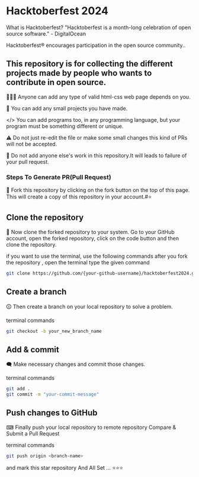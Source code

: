 # **Hacktoberfest 2024**

What is Hacktoberfest?
"Hacktoberfest is a month-long celebration of open source software." - DigitalOcean

Hacktoberfest® encourages participation in the open source community..



## This repository is for collecting the different projects made by people who wants to contribute in open source.

🧑🏽‍💻 Anyone can add any type of valid html-css web page depends on you.

📃 You can add any small projects you have made.

</> You can add programs too, in any programming language, but your program must be something different or unique.

⚠️ Do not just re-edit the file or make some small changes this kind of PRs will not be accepted.

🔴 Do not add anyone else's work in this repository.It will leads to failure of your pull request.

### **Steps To Generate PR(Pull Request)**  
🚨 Fork this repository by clicking on the fork button on the top of this page. This will create a copy of this repository in your account.#⭐
## Clone the repository

📂 Now clone the forked repository to your system. Go to your GitHub account, open the forked repository, click on the code button and then clone the repository.

if you want to use the terminal, use the following commands after you fork the repository , open the terminal type the given command

```bash
git clone https://github.com/{your-github-username}/hacktoberfest2024.git
```

## Create a branch

🛈 Then create a branch on your local repository to solve a problem.

terminal commands

```bash 
git checkout -b your_new_branch_name 
```

## Add & commit
🗨 Make necessary changes and commit those changes.

terminal commands

```bash
git add .
git commit -m "your-commit-message"
```
## Push changes to GitHub
⌨ Finally push your local repository to remote repository Compare & Submit a Pull Request

terminal commands

```bash
git push origin <branch-name>
```
and mark this star repository
And All Set ...
⭐⭐⭐
